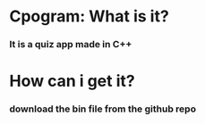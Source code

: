 # Cpogram: What is it?
### It is a quiz app made in C++

# How can i get it?
### download the bin file from the github repo
